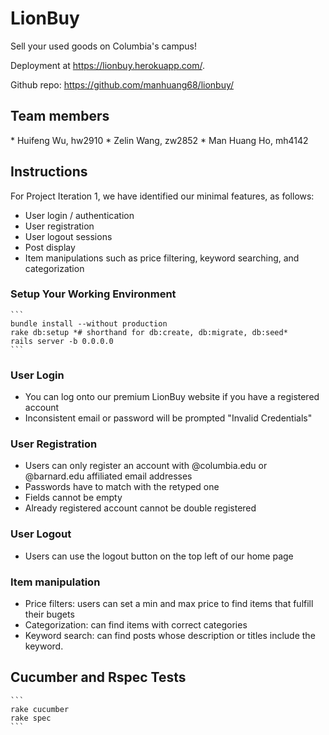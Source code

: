 # LionBuy

Sell your used goods on Columbia's campus! 

Deployment at https://lionbuy.herokuapp.com/.

Github repo: https://github.com/manhuang68/lionbuy/

## Team members 

\* Huifeng Wu, hw2910
\* Zelin Wang, zw2852
\* Man Huang Ho, mh4142

## Instructions

For Project Iteration 1, we have identified our minimal features, as follows:

- User login / authentication
- User registration
- User logout sessions
- Post display
- Item manipulations such as price filtering, keyword searching, and categorization

### Setup Your Working Environment

```
​```
bundle install --without production 
rake db:setup *# shorthand for db:create, db:migrate, db:seed* 
rails server -b 0.0.0.0
​```
```

### User Login

- You can log onto our premium LionBuy website if you have a registered account
- Inconsistent email or password will be prompted "Invalid Credentials" 

### User Registration

- Users can only register an account with @columbia.edu or @barnard.edu affiliated email addresses
- Passwords have to match with the retyped one 
- Fields cannot be empty
- Already registered account cannot be double registered

### User Logout

- Users can use the logout button on the top left of our home page

### Item manipulation

- Price filters: users can set a min and max price to find items that fulfill their bugets
- Categorization: can find items with correct categories
- Keyword search: can find posts whose description or titles include the keyword.

## Cucumber and  Rspec Tests

```
​```
rake cucumber
rake spec
​```
```

